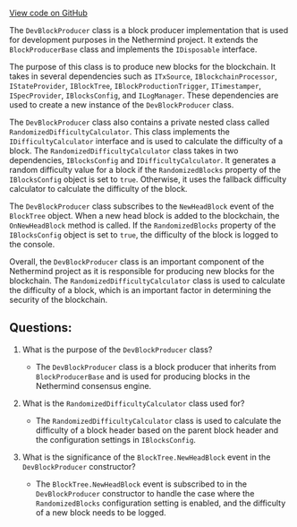 [View code on GitHub](https://github.com/NethermindEth/nethermind/src/Nethermind/Nethermind.Consensus/Producers/DevBlockProducer.cs)

The `DevBlockProducer` class is a block producer implementation that is used for development purposes in the Nethermind project. It extends the `BlockProducerBase` class and implements the `IDisposable` interface. 

The purpose of this class is to produce new blocks for the blockchain. It takes in several dependencies such as `ITxSource`, `IBlockchainProcessor`, `IStateProvider`, `IBlockTree`, `IBlockProductionTrigger`, `ITimestamper`, `ISpecProvider`, `IBlocksConfig`, and `ILogManager`. These dependencies are used to create a new instance of the `DevBlockProducer` class. 

The `DevBlockProducer` class also contains a private nested class called `RandomizedDifficultyCalculator`. This class implements the `IDifficultyCalculator` interface and is used to calculate the difficulty of a block. The `RandomizedDifficultyCalculator` class takes in two dependencies, `IBlocksConfig` and `IDifficultyCalculator`. It generates a random difficulty value for a block if the `RandomizedBlocks` property of the `IBlocksConfig` object is set to `true`. Otherwise, it uses the fallback difficulty calculator to calculate the difficulty of the block.

The `DevBlockProducer` class subscribes to the `NewHeadBlock` event of the `BlockTree` object. When a new head block is added to the blockchain, the `OnNewHeadBlock` method is called. If the `RandomizedBlocks` property of the `IBlocksConfig` object is set to `true`, the difficulty of the block is logged to the console.

Overall, the `DevBlockProducer` class is an important component of the Nethermind project as it is responsible for producing new blocks for the blockchain. The `RandomizedDifficultyCalculator` class is used to calculate the difficulty of a block, which is an important factor in determining the security of the blockchain.
## Questions: 
 1. What is the purpose of the `DevBlockProducer` class?
    - The `DevBlockProducer` class is a block producer that inherits from `BlockProducerBase` and is used for producing blocks in the Nethermind consensus engine.

2. What is the `RandomizedDifficultyCalculator` class used for?
    - The `RandomizedDifficultyCalculator` class is used to calculate the difficulty of a block header based on the parent block header and the configuration settings in `IBlocksConfig`.

3. What is the significance of the `BlockTree.NewHeadBlock` event in the `DevBlockProducer` constructor?
    - The `BlockTree.NewHeadBlock` event is subscribed to in the `DevBlockProducer` constructor to handle the case where the `RandomizedBlocks` configuration setting is enabled, and the difficulty of a new block needs to be logged.